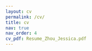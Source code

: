 ```yaml
---
layout: cv
permalink: /cv/
title: cv
nav: true
nav_order: 4
cv_pdf: Resume_Zhou_Jessica.pdf
---
```


